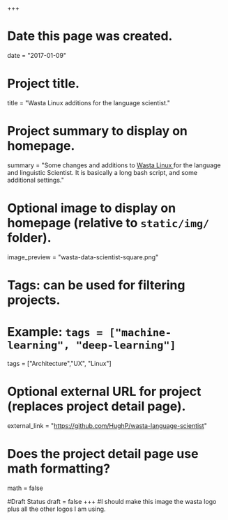 +++
# Date this page was created.
date = "2017-01-09"

# Project title.
title = "Wasta Linux additions for the language scientist."

# Project summary to display on homepage.
summary = "Some changes and additions to [Wasta Linux ](https://sites.google.com/site/wastalinux/) for the language and linguistic Scientist. It is basically a long bash script, and some additional settings."

# Optional image to display on homepage (relative to `static/img/` folder).
image_preview = "wasta-data-scientist-square.png"

# Tags: can be used for filtering projects.
# Example: `tags = ["machine-learning", "deep-learning"]`
tags = ["Architecture","UX", "Linux"]

# Optional external URL for project (replaces project detail page).
external_link = "https://github.com/HughP/wasta-language-scientist"

# Does the project detail page use math formatting?
math = false

#Draft Status
draft = false
+++
#I should make this image the wasta logo plus all the other logos I am using.
